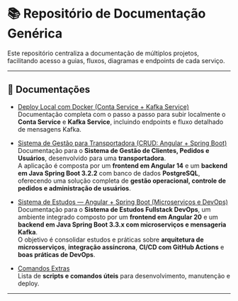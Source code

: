 # 📚 Repositório de Documentação Genérica

Este repositório centraliza a documentação de múltiplos projetos, facilitando acesso a guias, fluxos, diagramas e endpoints de cada serviço.

---

## 🧩 Documentações

- [Deploy Local com Docker (Conta Service + Kafka Service)](https://github.com/ricvecchio/project-docs/blob/main/conta-kafka-service/README.md)  
  Documentação completa com o passo a passo para subir localmente o **Conta Service** e **Kafka Service**, incluindo endpoints e fluxo detalhado de mensagens Kafka. 


- [Sistema de Gestão para Transportadora (CRUD: Angular + Spring Boot)](https://github.com/ricvecchio/transp-crud-angular/blob/main/README.md)  
  Documentação para o **Sistema de Gestão de Clientes, Pedidos e Usuários**, desenvolvido para uma **transportadora**.  
  A aplicação é composta por um **frontend em Angular 14** e um **backend em Java Spring Boot 3.2.2** com banco de dados **PostgreSQL**, oferecendo uma solução completa de **gestão operacional, controle de pedidos e administração de usuários**. 


- [Sistema de Estudos — Angular + Spring Boot (Microserviços e DevOps)](https://github.com/ricvecchio/transp-api-crud-spring/blob/main/README.md)  
  Documentação para o **Sistema de Estudos Fullstack DevOps**, um ambiente integrado composto por um **frontend em Angular 20** e um **backend em Java Spring Boot 3.3.x com microserviços e mensageria Kafka**.  
  O objetivo é consolidar estudos e práticas sobre **arquitetura de microsserviços**, **integração assíncrona**, **CI/CD com GitHub Actions** e **boas práticas de DevOps**. 


- [Comandos Extras](https://github.com/ricvecchio/project-docs/blob/main/comandos-extras/README.md)  
  Lista de **scripts e comandos úteis** para desenvolvimento, manutenção e deploy.  

---
 

